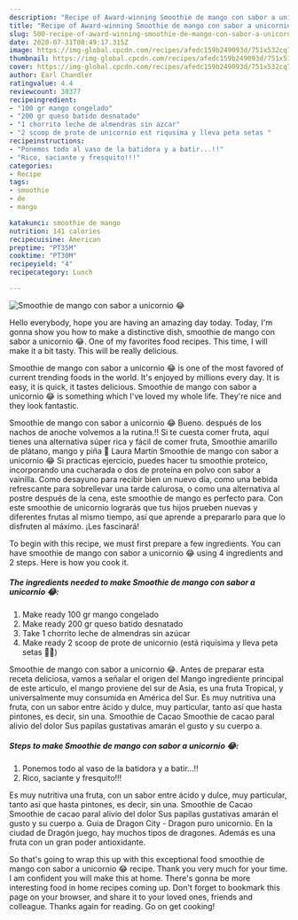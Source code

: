```yaml
---
description: "Recipe of Award-winning Smoothie de mango con sabor a unicornio 😂"
title: "Recipe of Award-winning Smoothie de mango con sabor a unicornio 😂"
slug: 500-recipe-of-award-winning-smoothie-de-mango-con-sabor-a-unicornio
date: 2020-07-31T08:49:17.315Z
image: https://img-global.cpcdn.com/recipes/afedc159b249093d/751x532cq70/smoothie-de-mango-con-sabor-a-unicornio-😂-foto-principal.jpg
thumbnail: https://img-global.cpcdn.com/recipes/afedc159b249093d/751x532cq70/smoothie-de-mango-con-sabor-a-unicornio-😂-foto-principal.jpg
cover: https://img-global.cpcdn.com/recipes/afedc159b249093d/751x532cq70/smoothie-de-mango-con-sabor-a-unicornio-😂-foto-principal.jpg
author: Earl Chandler
ratingvalue: 4.4
reviewcount: 30377
recipeingredient:
- "100 gr mango congelado"
- "200 gr queso batido desnatado"
- "1 chorrito leche de almendras sin azcar"
- "2 scoop de prote de unicornio est riqusima y lleva peta setas "
recipeinstructions:
- "Ponemos todo al vaso de la batidora y a batir...!!"
- "Rico, saciante y fresquito!!!"
categories:
- Recipe
tags:
- smoothie
- de
- mango

katakunci: smoothie de mango 
nutrition: 141 calories
recipecuisine: American
preptime: "PT35M"
cooktime: "PT30M"
recipeyield: "4"
recipecategory: Lunch

---
```



![Smoothie de mango con sabor a unicornio 😂](https://img-global.cpcdn.com/recipes/afedc159b249093d/751x532cq70/smoothie-de-mango-con-sabor-a-unicornio-😂-foto-principal.jpg)

Hello everybody, hope you are having an amazing day today. Today, I'm gonna show you how to make a distinctive dish, smoothie de mango con sabor a unicornio 😂. One of my favorites food recipes. This time, I will make it a bit tasty. This will be really delicious.

Smoothie de mango con sabor a unicornio 😂 is one of the most favored of current trending foods in the world. It's enjoyed by millions every day. It is easy, it is quick, it tastes delicious. Smoothie de mango con sabor a unicornio 😂 is something which I've loved my whole life. They're nice and they look fantastic.

Smoothie de mango con sabor a unicornio 😂 Bueno. después de los nachos de anoche volvemos a la rutina.!! Si te cuesta comer fruta, aquí tienes una alternativa súper rica y fácil de comer fruta, Smoothie amarillo de plátano, mango y piña 🍍 Laura Martín Smoothie de mango con sabor a unicornio 😂 Si practicas ejercicio, puedes hacer tu smoothie proteico, incorporando una cucharada o dos de proteína en polvo con sabor a vainilla. Como desayuno para recibir bien un nuevo día, como una bebida refrescante para sobrellevar una tarde calurosa, o como una alternativa al postre después de la cena, este smoothie de mango es perfecto para. Con este smoothie de unicornio lograrás que tus hijos prueben nuevas y diferentes frutas al mismo tiempo, así que aprende a prepararlo para que lo disfruten al máximo. ¡Les fascinará!


To begin with this recipe, we must first prepare a few ingredients. You can have smoothie de mango con sabor a unicornio 😂 using 4 ingredients and 2 steps. Here is how you cook it.

<!--inarticleads1-->

##### The ingredients needed to make Smoothie de mango con sabor a unicornio 😂:

1. Make ready 100 gr mango congelado
1. Make ready 200 gr queso batido desnatado
1. Take 1 chorrito leche de almendras sin azúcar
1. Make ready 2 scoop de prote de unicornio (está riquísima y lleva peta setas 🤣🤣)


Smoothie de mango con sabor a unicornio 😂. Antes de preparar esta receta deliciosa, vamos a señalar el origen del Mango ingrediente principal de este articulo, el mango proviene del sur de Asia, es una fruta Tropical, y universalmente muy consumida en América del Sur. Es muy nutritiva una fruta, con un sabor entre ácido y dulce, muy particular, tanto así que hasta pintones, es decir, sin una. Smoothie de Cacao Smoothie de cacao paral alivio del dolor Sus papilas gustativas amarán el gusto y su cuerpo a. 

<!--inarticleads2-->

##### Steps to make Smoothie de mango con sabor a unicornio 😂:

1. Ponemos todo al vaso de la batidora y a batir...!!
1. Rico, saciante y fresquito!!!


Es muy nutritiva una fruta, con un sabor entre ácido y dulce, muy particular, tanto así que hasta pintones, es decir, sin una. Smoothie de Cacao Smoothie de cacao paral alivio del dolor Sus papilas gustativas amarán el gusto y su cuerpo a. Guia de Dragon City - Dragon puro unicornio. En la ciudad de Dragón juego, hay muchos tipos de dragones. Además es una fruta con un gran poder antioxidante. 

So that's going to wrap this up with this exceptional food smoothie de mango con sabor a unicornio 😂 recipe. Thank you very much for your time. I am confident you will make this at home. There's gonna be more interesting food in home recipes coming up. Don't forget to bookmark this page on your browser, and share it to your loved ones, friends and colleague. Thanks again for reading. Go on get cooking!
